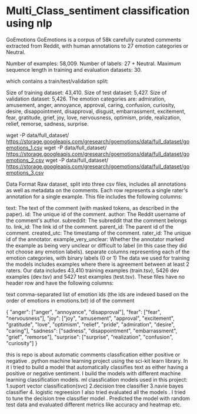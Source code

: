 # Multi_Class_sentiment classification using nlp
GoEmotions
GoEmotions is a corpus of 58k carefully curated comments extracted from Reddit, with human annotations to 27 emotion categories or Neutral.

Number of examples: 58,009.
Number of labels: 27 + Neutral.
Maximum sequence length in training and evaluation datasets: 30.

which contains a train/test/validation split:

Size of training dataset: 43,410.
Size of test dataset: 5,427.
Size of validation dataset: 5,426.
The emotion categories are: admiration, amusement, anger, annoyance, approval, caring, confusion, curiosity, desire, disappointment, disapproval, disgust, embarrassment, excitement, fear, gratitude, grief, joy, love, nervousness, optimism, pride, realization, relief, remorse, sadness, surprise.

wget -P data/full_dataset/ https://storage.googleapis.com/gresearch/goemotions/data/full_dataset/goemotions_1.csv
wget -P data/full_dataset/ https://storage.googleapis.com/gresearch/goemotions/data/full_dataset/goemotions_2.csv
wget -P data/full_dataset/ https://storage.googleapis.com/gresearch/goemotions/data/full_dataset/goemotions_3.csv



Data Format
Raw dataset, split into three csv files, includes all annotations as well as metadata on the comments. Each row represents a single rater's annotation for a single example. This file includes the following columns:

text: The text of the comment (with masked tokens, as described in the paper).
id: The unique id of the comment.
author: The Reddit username of the comment's author.
subreddit: The subreddit that the comment belongs to.
link_id: The link id of the comment.
parent_id: The parent id of the comment.
created_utc: The timestamp of the comment.
rater_id: The unique id of the annotator.
example_very_unclear: Whether the annotator marked the example as being very unclear or difficult to label (in this case they did not choose any emotion labels).
separate columns representing each of the emotion categories, with binary labels (0 or 1)
The data we used for training the models includes examples where there is agreement between at least 2 raters. Our data includes 43,410 training examples (train.tsv), 5426 dev examples (dev.tsv) and 5427 test examples (test.tsv). These files have no header row and have the following columns:

text
comma-separated list of emotion ids (the ids are indexed based on the order of emotions in emotions.txt)
id of the comment

{
"anger": ["anger", "annoyance", "disapproval"],
"fear": ["fear", "nervousness"],
"joy": ["joy", "amusement", "approval", "excitement", "gratitude",  "love", "optimism", "relief", "pride", "admiration", "desire", "caring"],
"sadness": ["sadness", "disappointment", "embarrassment", "grief",  "remorse"],
"surprise": ["surprise", "realization", "confusion", "curiosity"]
}


this is repo is about automatic comments classfication either positive or negative .  python machine learning project using the sci-kit learn library. In it i tried to  build a model that automatically classifies text as either having a positive or negative sentiment. I build the models with different machine learning classification models.
ml classfication models used in this project:
1.suport vector classification(svc)
2.decision tree classifier
3.navie bayes classifier
4. logistic regreesion
I also tried evaluated all the models . I tried to tune the decision tree classifier model . Predicted the model with random test data and evaluated different metrics like accuracy and heatmap etc.
